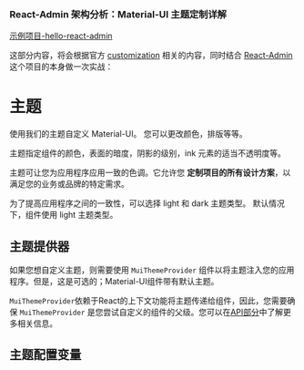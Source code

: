 ### React-Admin 架构分析：Material-UI 主题定制详解

[示例项目-hello-react-admin](https://github.com/Kirk-Wang/hello-react-admin)

这部分内容，将会根据官方 [customization](https://material-ui.com/customization/themes/) 相关的内容，同时结合 [React-Admin](https://github.com/marmelab/react-admin) 这个项目的本身做一次实战：

# 主题

<p class="description">使用我们的主题自定义 Material-UI。 您可以更改颜色，排版等等。</p>

主题指定组件的颜色，表面的暗度，阴影的级别，ink 元素的适当不透明度等。

主题可让您为应用程序应用一致的色调。它允许您 **定制项目的所有设计方案**，以满足您的业务或品牌的特定需求。

为了提高应用程序之间的一致性，可以选择 light 和 dark 主题类型。 默认情况下，组件使用 light 主题类型。


## 主题提供器

如果您想自定义主题，则需要使用 `MuiThemeProvider` 组件以将主题注入您的应用程序。但是，这是可选的；Material-UI组件带有默认主题。

`MuiThemeProvider`依赖于React的上下文功能将主题传递给组件，因此，您需要确保 `MuiThemeProvider` 是您尝试自定义的组件的父级。您可以在[API部分](#muithemeprovider)中了解更多相关信息。

## 主题配置变量


